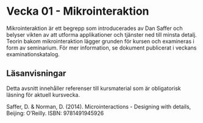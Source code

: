 # Vecka 01 - Mikrointeraktion

Mikrointeraktion är ett begrepp som introducerades av Dan Saffer och belyser vikten av att utforma applikationer och tjänster ned till minsta detalj. Teorin bakom mikrointeraktion lägger grunden för kursen och examineras i form av seminarium. För mer information, se dokument publicerat i veckans examinationskatalog. 

## Läsanvisningar

Detta avsnitt innehåller referenser till kursmaterial som är obligatorisk läsning för aktuell kursvecka.

Saffer, D. & Norman, D. (2014). Microinteractions - Designing with details, Beijing: O’Reilly. ISBN: 9781491945926
